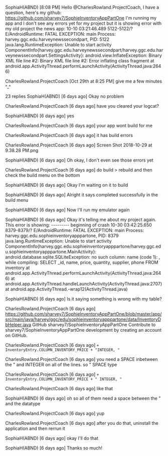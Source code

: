 
SophiaH(ABND) [8:08 PM]
Hello @CharlesRowland.ProjectCoach, I have a question, here's my github: https://github.com/sharvey7/SophieInventoryAppPartOne I'm running my app and I don't see any errors yet for my project but it is showing error with my old project the news app: 10-10 03:21:46.489 5122-5122/? E/AndroidRuntime: FATAL EXCEPTION: main
   Process: harvey.ggc.edu.harveynewssecondpart, PID: 5122
   java.lang.RuntimeException: Unable to start activity ComponentInfo{harvey.ggc.edu.harveynewssecondpart/harvey.ggc.edu.harveynewssecondpart.SettingsActivity}: android.view.InflateException: Binary XML file line #2: Binary XML file line #2: Error inflating class fragment
       at android.app.ActivityThread.performLaunchActivity(ActivityThread.java:2646)
       
CharlesRowland.ProjectCoach [Oct 29th at 8:25 PM]
give me a few minutes ^_^


23 replies
SophiaH(ABND) [6 days ago]
Okay no problem


CharlesRowland.ProjectCoach [6 days ago]
have you cleared your logcat?


SophiaH(ABND) [6 days ago]
yes

CharlesRowland.ProjectCoach [6 days ago]
your app wont build for me

CharlesRowland.ProjectCoach [6 days ago]
it has build errors

CharlesRowland.ProjectCoach [6 days ago]
Screen Shot 2018-10-29 at 9.38.28 PM.png


SophiaH(ABND) [6 days ago]
Oh okay, I don't even see those errors yet

CharlesRowland.ProjectCoach [6 days ago]
do build > rebuild and then check the build menu on the bottom

SophiaH(ABND) [6 days ago]
Okay I'm waiting on it to build

SophiaH(ABND) [6 days ago]
Alright it says completed successfully in the build menu

SophiaH(ABND) [6 days ago]
Now I'll run my emulator again

SophiaH(ABND) [6 days ago]
Okay it's telling me about my project again. This error is showing:   --------- beginning of crash
10-30 03:42:25.650 8379-8379/? E/AndroidRuntime: FATAL EXCEPTION: main
   Process: harvey.ggc.edu.sophieinventoryapppartone, PID: 8379
   java.lang.RuntimeException: Unable to start activity ComponentInfo{harvey.ggc.edu.sophieinventoryapppartone/harvey.ggc.edu.sophieinventoryapppartone.MainActivity}: android.database.sqlite.SQLiteException: no such column: name (code 1): , while compiling: SELECT _id, name, price, quantity, supplier, phone FROM inventory
       at android.app.ActivityThread.performLaunchActivity(ActivityThread.java:2646)
       at android.app.ActivityThread.handleLaunchActivity(ActivityThread.java:2707)
       at android.app.ActivityThread.-wrap12(ActivityThread.java)

SophiaH(ABND) [6 days ago]
Is it saying something is wrong with my table?

CharlesRowland.ProjectCoach [6 days ago]
https://github.com/sharvey7/SophieInventoryAppPartOne/blob/master/app/src/main/java/harvey/ggc/edu/sophieinventoryapppartone/data/InventoryDbHelper.java
GitHub
sharvey7/SophieInventoryAppPartOne
Contribute to sharvey7/SophieInventoryAppPartOne development by creating an account on GitHub.
 

CharlesRowland.ProjectCoach [6 days ago]
```+ InventoryEntry.COLUMN_INVENTORY_PRICE + "INTEGER, "```

CharlesRowland.ProjectCoach [6 days ago]
you need a SPACE inbetween the " and INTEGER on all of the lines. so " SPACE type

CharlesRowland.ProjectCoach [6 days ago]
```+ InventoryEntry.COLUMN_INVENTORY_PRICE + " INTEGER, "```


CharlesRowland.ProjectCoach [6 days ago]
like that


SophiaH(ABND) [6 days ago]
oh so all of them need a space between the " and the datatype


CharlesRowland.ProjectCoach [6 days ago]
yup


CharlesRowland.ProjectCoach [6 days ago]
after you do that, uninstall the application and then rerrun it


SophiaH(ABND) [6 days ago]
okay I'll do that


SophiaH(ABND) [6 days ago]
Thanks so much!
